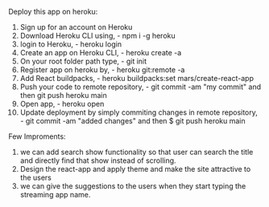 Deploy this app on heroku:
  1. Sign up for an account on Heroku
  2. Download Heroku CLI using, - npm i -g heroku
  3. login to Heroku, - heroku login
  4. Create an app on Heroku CLI, - heroku create -a <app-name>
  5. On your root folder path type, - git init
  6. Register app on heroku by, - heroku git:remote -a <app-name>
  7. Add React buildpacks, - heroku buildpacks:set mars/create-react-app
  8. Push your code to remote repository, - git commit -am "my commit" and then git push heroku main
  9. Open app, - heroku open
  10. Update deployment by simply commiting changes in remote repository, - git commit -am "added changes" and then $ git push heroku main
  
Few Improments:
  1. we can add search show functionality so that user can search the title and directly find that show instead of scrolling.
  2. Design the react-app and apply theme and make the site attractive to the users
  3. we can give the suggestions to the users when they start typing the streaming app name.
  
